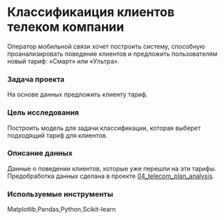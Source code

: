 # Классификаиция клиентов телеком компании

Оператор мобильной связи хочет построить систему, способную проанализировать поведение клиентов и предложить пользователям новый тариф: 
«Смарт» или «Ультра».

### Задача проекта
На основе данных предложить клиенту тариф.

### Цель исследования
Построить модель для задачи классификации, которая выберет подходящий тариф для клиентов.
    
### Описание данных
Данные о поведении клиентов, которые уже перешли на эти тарифы.
Предобработка данных сделана в проекте [04_telecom_plan_analysis](https://github.com/Nadezda-K/yandex_practicum_projects/tree/main/04_telecom_plan_analysis).

### Используемые инструменты
Matplotlib,Pandas,Python,Scikit-learn

